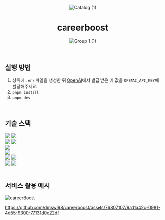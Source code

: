 <div align="center">
  
  ![Catalog (1)](https://github.com/dmswl98/careerboost/assets/76807107/7c8f573b-75db-491f-952a-21084a9e073a)

  <h1>careerboost</h1>
  
![Group 1 (1)](https://github.com/dmswl98/careerboost/assets/76807107/5b389897-21a0-4493-a148-8f3fa40e85b2)

</div>

<br />

## 실행 방법

1. 상위에 `.env` 파일을 생성한 뒤 [OpenAI](https://openai.com/)에서 발급 받은 키 값을 `OPENAI_API_KEY`에 할당해주세요.
2. `pnpm install`
3. `pnpm dev`

<br />

## 기술 스택

<div>
  <img src="https://img.shields.io/badge/Next.js-000000?style=for-the-badge&logo=Next.js&logoColor=white">
  <img src="https://img.shields.io/badge/zustand-efb845?style=for-the-badge&logo=zustand&logoColor=white">
</div>

<div>
  <img src="https://img.shields.io/badge/React Hook Form-EC5990?style=for-the-badge&logo=ReactHookForm&logoColor=white">
  <img src="https://img.shields.io/badge/Zod-3E67B1?style=for-the-badge&logo=Zod&logoColor=white">
</div>

<div><img src="https://img.shields.io/badge/OpenAI-78ad9f?style=for-the-badge&logo=OpenAI&logoColor=white"></div>
<div><img src="https://img.shields.io/badge/React pdf-f22300?style=for-the-badge&logo=React-pdf&logoColor=white"></div>

<div>
  <img src="https://img.shields.io/badge/Radix UI-161618?style=for-the-badge&logo=RadixUI&logoColor=white">
  <img src="https://img.shields.io/badge/Tailwind CSS-06B6D4?style=for-the-badge&logo=TailwindCSS&logoColor=white">
</div>

<div>
  <img src="https://img.shields.io/badge/ESLint-4B32C3?style=for-the-badge&logo=ESLint&logoColor=white">
  <img src="https://img.shields.io/badge/Prettier-F7B93E?style=for-the-badge&logo=Prettier&logoColor=white">
</div>

<br />

## 서비스 활용 예시

![careerBoost](https://github.com/dmswl98/careerboost/assets/76807107/f310282e-766e-4afc-923e-3100b27c8d73)

https://github.com/dmswl98/careerboost/assets/76807107/9ad1a42c-0981-4d55-9300-77131d0e22df

